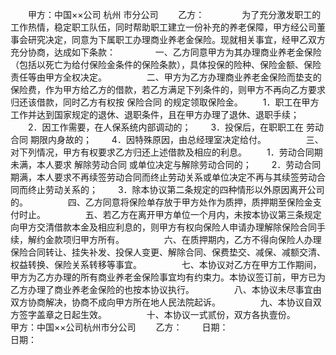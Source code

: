 
 


　　甲方：中国××公司
杭州
市分公司
　　乙方：　　
　　为了充分激发职工的工作热情，稳定职工队伍，同时帮助职工建立一份补充的养老保障，甲方经公司董事会研究决定，同意为下属职工办理商业养老金保险。现就相关事宜，经甲乙双方充分协商，达成如下条款：
　　
　　一、乙方同意甲方为其办理商业养老金保险（包括以死亡为给付保险金条件的保险条款），具体投保的险种、保险金额、保险责任等由甲方全权决定。
　　
　　二、甲方为乙方办理商业养老金保险而垫支的保险费，作为甲方给乙方的借款，若乙方满足下列条件的，则甲方不再向乙方要求归还该借款，同时乙方有权按
保险合同
的规定领取保险金。
　　1．职工在甲方工作并达到国家规定的退休、退职条件，且在甲方办理了退休、退职手续；
　　2．因工作需要，在人保系统内部调动的；
　　3．投保后，在职职工在
劳动合同
期限内身故的；
　　4．因特殊原因，由总经理室决定给付。
　　
　　三、对下列情况，甲方有权要求乙方归还上述借款及相应的利息。
　　1．劳动合同期未满，本人要求
解除劳动合同
或单位决定与解除劳动合同的；
　　2．劳动合同期满，本人要求不再续签劳动合同而终止劳动关系或单位决定不再与其续签劳动合同而终止劳动关系的；
　　3．除本协议第二条规定的四种情形以外原因离开公司的。
　　
　　四、乙方同意将保险单存放于甲方处作为质押，质押期至保险金支付时止。
　　
　　五、若乙方在离开甲方单位一个月内，未按本协议第三条规定向甲方交清借款本金及相应利息的，则甲方有权向保险人申请办理解除保险合同手续，解约金款项归甲方所有。
　　
　　六、在质押期内，乙方不得向保险人办理保险合同转让、挂失补发、投保人变更、解除合同、保费垫交、减保、减额交清、权益转换、保险关系转移等事宜。
　　
　　七、本协议对乙方在甲方工作期间，甲方为乙方办理的所有商业养老金保险事宜均有约束力。本协议签订前，甲方已为乙方办理了商业养老金保险的也按本协议执行。
　　
　　八、本协议未尽事宜由双方协商解决，协商不成向甲方所在地人民法院起诉。
　　
　　九、本协议自双方签字盖章之日起生效。
　　
　　十、本协议一式贰份，双方各执壹份。　　
　　甲方：中国××公司杭州市分公司　　 乙方：
　　日期：　　　　　　　　　　　　　　 日期：
 


 

 
 
 
 
 
  


  
 

  


  


  
 
 
 
 

